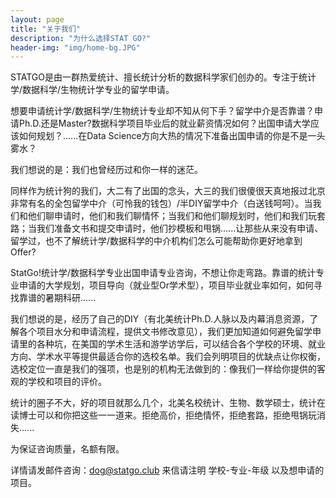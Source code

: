 ```yaml
---
layout: page
title: "关于我们"
description: "为什么选择STAT GO?"
header-img: "img/home-bg.JPG"
---
```


STATGO是由一群热爱统计、擅长统计分析的数据科学家们创办的。专注于统计学/数据科学/生物统计学专业的留学申请。

想要申请统计学/数据科学/生物统计专业却不知从何下手？留学中介是否靠谱？申请Ph.D.还是Master?数据科学项目毕业后的就业薪资情况如何？出国申请大学应该如何规划？......在Data Science方向大热的情况下准备出国申请的你是不是一头雾水？

我们想说的是：我们也曾经历过和你一样的迷茫。

同样作为统计狗的我们，大二有了出国的念头，大三的我们很傻很天真地报过北京非常有名的全包留学中介（可怜我的钱包）/半DIY留学中介（白送钱呵呵）。当我们和他们聊申请时，他们和我们聊情怀；当我们和他们聊规划时，他们和我们玩套路；当我们准备文书和提交申请时，他们抄模板和甩锅......让那些从来没有申请、留学过，也不了解统计学/数据科学的中介机构们怎么可能帮助你更好地拿到Offer?

StatGo!统计学/数据科学专业出国申请专业咨询，不想让你走弯路。靠谱的统计专业申请的大学规划，项目导向（就业型Or学术型），项目毕业就业率如何，如何寻找靠谱的暑期科研......

我们想说的是，经历了自己的DIY（有北美统计Ph.D.人脉以及内幕消息资源，了解各个项目水分和申请流程，提供文书修改意见），我们更加知道如何避免留学申请里的各种坑，在美国的学术生活和游学访学后，可以结合各个学校的环境、就业方向、学术水平等提供最适合你的选校名单。我们会列明项目的优缺点让你权衡，选校定位一直是我们的强项，也是别的机构无法做到的：像我们一样给你提供的客观的学校和项目的评价。

统计的圈子不大，好的项目就那么几个，北美名校统计、生物、数学硕士，统计在读博士可以和你把这些一一道来。拒绝高价，拒绝情怀，拒绝套路，拒绝甩锅玩消失......

为保证咨询质量，名额有限。

详情请发邮件咨询：dog@statgo.club 来信请注明 学校-专业-年级 以及想申请的项目。
